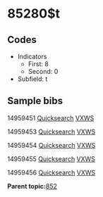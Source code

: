 # 85280$t

## Codes

-   Indicators
    -   First: 8
    -   Second: 0
-   Subfield: t

## Sample bibs

14959451 [Quicksearch](https://search.library.yale.edu/catalog/14959451) [VXWS](http://prodorbis.library.yale.edu:7014/vxws/GetHoldingsService?bibId=14959451)

14959453 [Quicksearch](https://search.library.yale.edu/catalog/14959453) [VXWS](http://prodorbis.library.yale.edu:7014/vxws/GetHoldingsService?bibId=14959453)

14959454 [Quicksearch](https://search.library.yale.edu/catalog/14959454) [VXWS](http://prodorbis.library.yale.edu:7014/vxws/GetHoldingsService?bibId=14959454)

14959455 [Quicksearch](https://search.library.yale.edu/catalog/14959455) [VXWS](http://prodorbis.library.yale.edu:7014/vxws/GetHoldingsService?bibId=14959455)

14959456 [Quicksearch](https://search.library.yale.edu/catalog/14959456) [VXWS](http://prodorbis.library.yale.edu:7014/vxws/GetHoldingsService?bibId=14959456)

**Parent topic:**[852](../../tags/852/852.md)

